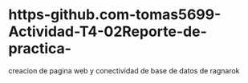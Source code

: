 # https-github.com-tomas5699-Actividad-T4-02Reporte-de-practica-
creacion de pagina web y conectividad de base de datos de ragnarok
